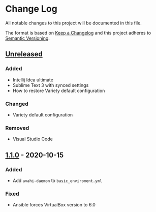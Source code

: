 # Change Log
All notable changes to this project will be documented in this file.

The format is based on [Keep a Changelog](http://keepachangelog.com/)
and this project adheres to [Semantic Versioning](http://semver.org/).

## [Unreleased]
### Added
 - Intellij Idea ultimate
 - Sublime Text 3 with synced settings
 - How to restore Variety default configuration

### Changed
 - Variety default configuration

### Removed
 - Visual Studio Code

## [1.1.0] - 2020-10-15
### Added
 - Add `avahi-daemon` to `basic_enviroment.yml`

### Fixed
 - Ansible forces VirtualBox version to 6.0

[Unreleased]: https://github.com/InternetGuru/igcms/compare/master...dev
[1.1.0]: https://github.com/InternetGuru/ansible/compare/v1.0.0...v1.1.0

